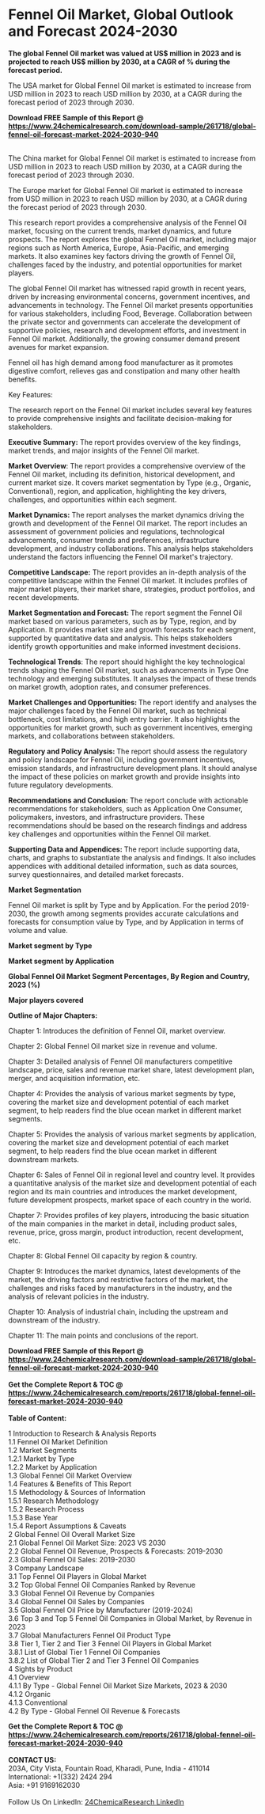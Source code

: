 <h1>Fennel Oil Market, Global Outlook and Forecast 2024-2030</h1><p><strong>The global Fennel Oil market was valued at US$ million in 2023 and is projected to reach US$ million by 2030, at a CAGR of % during the forecast period.</strong></p><p>
</p><p>The USA market for Global Fennel Oil market is estimated to increase from USD million in 2023 to reach USD million by 2030, at a CAGR during the forecast period of 2023 through 2030.</p><div><b>Download FREE Sample of this Report @ 
            <a href="https://www.24chemicalresearch.com/download-sample/261718/global-fennel-oil-forecast-market-2024-2030-940">
            https://www.24chemicalresearch.com/download-sample/261718/global-fennel-oil-forecast-market-2024-2030-940</a></b></div><br><p>
</p><p>The China market for Global Fennel Oil market is estimated to increase from USD million in 2023 to reach USD million by 2030, at a CAGR during the forecast period of 2023 through 2030.</p><p>
</p><p>The Europe market for Global Fennel Oil market is estimated to increase from USD million in 2023 to reach USD million by 2030, at a CAGR during the forecast period of 2023 through 2030.</p><p>
</p><p>This research report provides a comprehensive analysis of the Fennel Oil market, focusing on the current trends, market dynamics, and future prospects. The report explores the global Fennel Oil market, including major regions such as North America, Europe, Asia-Pacific, and emerging markets. It also examines key factors driving the growth of Fennel Oil, challenges faced by the industry, and potential opportunities for market players.</p><p>
</p><p>The global Fennel Oil market has witnessed rapid growth in recent years, driven by increasing environmental concerns, government incentives, and advancements in technology. The Fennel Oil market presents opportunities for various stakeholders, including Food, Beverage. Collaboration between the private sector and governments can accelerate the development of supportive policies, research and development efforts, and investment in Fennel Oil market. Additionally, the growing consumer demand present avenues for market expansion.</p><p>
Fennel oil has high demand among food manufacturer as it promotes digestive comfort, relieves gas and constipation and many other health benefits.</p><p>
</p><p></p><p>
Key Features:</p><p>
The research report on the Fennel Oil market includes several key features to provide comprehensive insights and facilitate decision-making for stakeholders.</p><p>
<strong>Executive Summary:</strong> The report provides overview of the key findings, market trends, and major insights of the Fennel Oil market.</p><p>
<strong>Market Overview</strong>: The report provides a comprehensive overview of the Fennel Oil market, including its definition, historical development, and current market size. It covers market segmentation by Type (e.g., Organic, Conventional), region, and application, highlighting the key drivers, challenges, and opportunities within each segment.</p><p>
<strong>Market Dynamics:</strong> The report analyses the market dynamics driving the growth and development of the Fennel Oil market. The report includes an assessment of government policies and regulations, technological advancements, consumer trends and preferences, infrastructure development, and industry collaborations. This analysis helps stakeholders understand the factors influencing the Fennel Oil market's trajectory.</p><p>
<strong>Competitive Landscape:</strong> The report provides an in-depth analysis of the competitive landscape within the Fennel Oil market. It includes profiles of major market players, their market share, strategies, product portfolios, and recent developments.</p><p>
<strong>Market Segmentation and Forecast: </strong>The report segment the Fennel Oil market based on various parameters, such as by Type, region, and by Application. It provides market size and growth forecasts for each segment, supported by quantitative data and analysis. This helps stakeholders identify growth opportunities and make informed investment decisions.</p><p>
<strong>Technological Trends</strong>: The report should highlight the key technological trends shaping the Fennel Oil market, such as advancements in Type One technology and emerging substitutes. It analyses the impact of these trends on market growth, adoption rates, and consumer preferences.</p><p>
<strong>Market Challenges and Opportunities: </strong>The report identify and analyses the major challenges faced by the Fennel Oil market, such as technical bottleneck, cost limitations, and high entry barrier. It also highlights the opportunities for market growth, such as government incentives, emerging markets, and collaborations between stakeholders.</p><p>
<strong>Regulatory and Policy Analysis: </strong>The report should assess the regulatory and policy landscape for Fennel Oil, including government incentives, emission standards, and infrastructure development plans. It should analyse the impact of these policies on market growth and provide insights into future regulatory developments.</p><p>
<strong>Recommendations and Conclusion:</strong> The report conclude with actionable recommendations for stakeholders, such as Application One Consumer, policymakers, investors, and infrastructure providers. These recommendations should be based on the research findings and address key challenges and opportunities within the Fennel Oil market.</p><p>
<strong>Supporting Data and Appendices: </strong>The report include supporting data, charts, and graphs to substantiate the analysis and findings. It also includes appendices with additional detailed information, such as data sources, survey questionnaires, and detailed market forecasts.</p><p>
<strong>Market Segmentation</strong></p><p>
Fennel Oil market is split by Type and by Application. For the period 2019-2030, the growth among segments provides accurate calculations and forecasts for consumption value by Type, and by Application in terms of volume and value.</p><p>
</p><p></p><p>
<strong>Market segment by Type</strong></p><p>
</p><p>
</p><p><strong>Market segment by Application</strong></p><p>
</p><p>
</p><p><strong>Global Fennel Oil Market Segment Percentages, By Region and Country, 2023 (%)</strong></p><p>
</p><p>
</p><p></p><p>
<strong>Major players covered</strong></p><p>
</p><p>
</p><p><strong>Outline of Major Chapters:</strong></p><p>
Chapter 1: Introduces the definition of Fennel Oil, market overview.</p><p>
Chapter 2: Global Fennel Oil market size in revenue and volume.</p><p>
Chapter 3: Detailed analysis of Fennel Oil manufacturers competitive landscape, price, sales and revenue market share, latest development plan, merger, and acquisition information, etc.</p><p>
Chapter 4: Provides the analysis of various market segments by type, covering the market size and development potential of each market segment, to help readers find the blue ocean market in different market segments.</p><p>
Chapter 5: Provides the analysis of various market segments by application, covering the market size and development potential of each market segment, to help readers find the blue ocean market in different downstream markets.</p><p>
Chapter 6: Sales of Fennel Oil in regional level and country level. It provides a quantitative analysis of the market size and development potential of each region and its main countries and introduces the market development, future development prospects, market space of each country in the world.</p><p>
Chapter 7: Provides profiles of key players, introducing the basic situation of the main companies in the market in detail, including product sales, revenue, price, gross margin, product introduction, recent development, etc.</p><p>
Chapter 8: Global Fennel Oil capacity by region &amp; country.</p><p>
Chapter 9: Introduces the market dynamics, latest developments of the market, the driving factors and restrictive factors of the market, the challenges and risks faced by manufacturers in the industry, and the analysis of relevant policies in the industry.</p><p>
Chapter 10: Analysis of industrial chain, including the upstream and downstream of the industry.</p><p>
Chapter 11: The main points and conclusions of the report.</p><div><b>Download FREE Sample of this Report @ 
            <a href="https://www.24chemicalresearch.com/download-sample/261718/global-fennel-oil-forecast-market-2024-2030-940">
            https://www.24chemicalresearch.com/download-sample/261718/global-fennel-oil-forecast-market-2024-2030-940</a></b></div><br><div><b>Get the Complete Report & TOC @ 
            <a href="https://www.24chemicalresearch.com/reports/261718/global-fennel-oil-forecast-market-2024-2030-940">
            https://www.24chemicalresearch.com/reports/261718/global-fennel-oil-forecast-market-2024-2030-940</a></b></div><br>
            <b>Table of Content:</b><p>1 Introduction to Research & Analysis Reports<br />
    1.1 Fennel Oil Market Definition<br />
    1.2 Market Segments<br />
        1.2.1 Market by Type<br />
        1.2.2 Market by Application<br />
    1.3 Global Fennel Oil Market Overview<br />
    1.4 Features & Benefits of This Report<br />
    1.5 Methodology & Sources of Information<br />
        1.5.1 Research Methodology<br />
        1.5.2 Research Process<br />
        1.5.3 Base Year<br />
        1.5.4 Report Assumptions & Caveats<br />
2 Global Fennel Oil Overall Market Size<br />
    2.1 Global Fennel Oil Market Size: 2023 VS 2030<br />
    2.2 Global Fennel Oil Revenue, Prospects & Forecasts: 2019-2030<br />
    2.3 Global Fennel Oil Sales: 2019-2030<br />
3 Company Landscape<br />
    3.1 Top Fennel Oil Players in Global Market<br />
    3.2 Top Global Fennel Oil Companies Ranked by Revenue<br />
    3.3 Global Fennel Oil Revenue by Companies<br />
    3.4 Global Fennel Oil Sales by Companies<br />
    3.5 Global Fennel Oil Price by Manufacturer (2019-2024)<br />
    3.6 Top 3 and Top 5 Fennel Oil Companies in Global Market, by Revenue in 2023<br />
    3.7 Global Manufacturers Fennel Oil Product Type<br />
    3.8 Tier 1, Tier 2 and Tier 3 Fennel Oil Players in Global Market<br />
        3.8.1 List of Global Tier 1 Fennel Oil Companies<br />
        3.8.2 List of Global Tier 2 and Tier 3 Fennel Oil Companies<br />
4 Sights by Product<br />
    4.1 Overview<br />
        4.1.1 By Type - Global Fennel Oil Market Size Markets, 2023 & 2030<br />
        4.1.2 Organic<br />
        4.1.3 Conventional<br />
    4.2 By Type - Global Fennel Oil Revenue & Forecasts<br />
    </p><div><b>Get the Complete Report & TOC @ 
            <a href="https://www.24chemicalresearch.com/reports/261718/global-fennel-oil-forecast-market-2024-2030-940">
            https://www.24chemicalresearch.com/reports/261718/global-fennel-oil-forecast-market-2024-2030-940</a></b></div><br><b>CONTACT US:</b><br>
            203A, City Vista, Fountain Road, Kharadi, Pune, India - 411014<br>
            International: +1(332) 2424 294<br>
            Asia: +91 9169162030 <br><br>
            Follow Us On LinkedIn: <a href="https://www.linkedin.com/company/24chemicalresearch/">24ChemicalResearch LinkedIn</a>